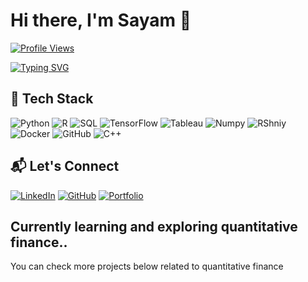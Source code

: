 # Hi there, I'm Sayam 👋

[![Profile Views](https://komarev.com/ghpvc/?username=sayamp&label=Profile%20views&color=0e75b6&style=flat)](https://github.com/sayamp)

[![Typing SVG](https://readme-typing-svg.demolab.com?font=Fira+Code&pause=1000&width=435&lines=Data+Scientist+%7C+ML+Engineer+%7C+Quant+Enthusiast;Turning+Data+into+Decisions;Building+ML+Tools+for+Impact)](https://git.io/typing-svg)

## 🔧 Tech Stack

![Python](https://img.shields.io/badge/Python-3776AB?style=flat&logo=python&logoColor=white)
![R](https://img.shields.io/badge/R-276DC3?style=flat&logo=r&logoColor=white)
![SQL](https://img.shields.io/badge/SQL-4479A1?style=flat&logo=mysql&logoColor=white)
![TensorFlow](https://img.shields.io/badge/TensorFlow-FF6F00?style=flat&logo=TensorFlow&logoColor=white)
![Tableau](https://img.shields.io/badge/Tableau-E97627?style=flat&logo=Tableau&logoColor=white)
![Numpy](https://img.shields.io/badge/Numpy-777BB4?style=for-the-badge&logo=numpy&logoColor=white)
![RShniy](https://img.shields.io/badge/Shiny-shinyapps.io-bluestyle=flat&labelColor=white&logo=RStudio&logoColor=blue)
![Docker](https://img.shields.io/badge/Docker-2496ED?style=flat&logo=docker&logoColor=white)
![GitHub](https://img.shields.io/badge/GitHub-181717?style=flat&logo=github)
![C++](https://img.shields.io/badge/-C++-blue?logo=cplusplus)

## 📬 Let's Connect

[![LinkedIn](https://img.shields.io/badge/LinkedIn-0A66C2?style=flat&logo=linkedin&logoColor=white)](https://linkedin.com/in/sayampalrecha/)
[![GitHub](https://img.shields.io/badge/GitHub-100000?style=flat&logo=github&logoColor=white)](https://github.com/sayamp)
[![Portfolio](https://img.shields.io/badge/Portfolio-000000?style=flat&logo=githubpages&logoColor=white)](https://sayamp.github.io/)

## Currently learning and exploring quantitative finance..
You can check more projects below related to quantitative finance  

